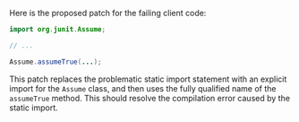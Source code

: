 Here is the proposed patch for the failing client code:

```java
import org.junit.Assume;

// ...

Assume.assumeTrue(...);
```

This patch replaces the problematic static import statement with an explicit import for the `Assume` class, and then uses the fully qualified name of the `assumeTrue` method. This should resolve the compilation error caused by the static import.